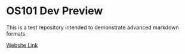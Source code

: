 # OS101 Dev Preview

This is a test repository intended to demonstrate advanced markdown formats.

[Website Link](https://bressler1995.github.io/os101-dev-preview/)
